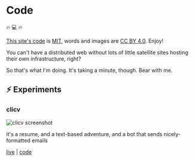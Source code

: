 # Code

:fire: :computer: :fire:

[This site's code](https://github.com/rcoder/blog-mirror) is [MIT](https://opensource.org/licenses/MIT), words and images are [CC BY 4.0](http://creativecommons.org/licenses/by/4.0/). Enjoy!

You can't have a distributed web without lots of little satellite sites hosting their own infrastructure, right?

So that's what I'm doing. It's taking a minute, though. Bear with me.

## :zap: Experiments

### clicv

![clicv screenshot](/images/clicv.png)

it's a resume, and a text-based adventure, and a bot that sends nicely-formatted emails

[live](http://cv.bc8.org/) | [code](https://github.com/rcoder/clicv)
